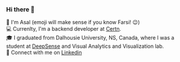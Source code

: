 ### Hi there 👋

🍯 I'm Asal (emoji will make sense if you know Farsi! 😉)<br>
:computer: Currenlty, I'm a backend developer at [Certn](https://certn.co).<br>
:mortar_board: I graduated from Dalhousie University, NS, Canada, where I was a student at [DeepSense](https://deepsense.ca) and Visual Analytics and Visualization lab.<br>
:handshake: Connect with me on [Linkedin](https://www.linkedin.com/in/asal-jalilvand/) <br>
